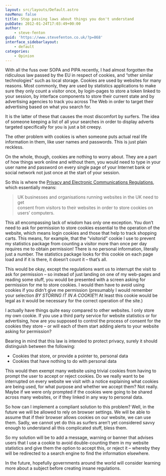```yaml
---
layout: src/layouts/Default.astro
navMenu: false
title: Stop passing laws about things you don't understand
pubDate: 2012-01-24T17:03:49+00:00
author:
    - steve-fenton
guid: 'https://www.stevefenton.co.uk/?p=868'
interface_sidebarlayout:
    - default
categories:
    - Opinion
---
```


With all the fuss over SOPA and PIPA recently, I had almost forgotten the ridiculous law passed by the EU in respect of cookies, and “other similar technologies” such as local storage. Cookies are used by websites for many reasons. Most commonly, they are used by statistics applications to make sure they only count a visitor once, by login-pages to store a token linked to your session, by interface components to store their current state and by advertising agencies to track you across The Web in order to target their advertising based on what you search for.

It is the latter of these that causes the most discomfort by surfers. The idea of someone keeping a list of all your searches in order to display adverts targeted specifically for you is just a bit creepy.

The other problem with cookies is when someone puts actual real life information in them, like user names and passwords. This is just plain reckless.

On the whole, though, cookies are nothing to worry about. They are a part of how things work online and without them, you would need to type in your user name and password on every single page of your Internet bank or social network not just once at the start of your session.

So this is where the [Privacy and Electronic Communications Regulations](http://www.legislation.gov.uk/uksi/2011/1208/pdfs/uksi_20111208_en.pdf), which essentially means:

> UK businesses and organisations running websites in the UK need to get  
> consent from visitors to their websites in order to store cookies on  
> users’ computers.

This all encompassing lack of wisdom has only one exception. You don’t need to ask for permission to store cookies essential to the operation of the website, which means login cookies and those that help to track shopping carts. This means, for example, that the “visitorid” cookie I use to prevent my statistics package from counting a visitor more than once per day requires me to obtain permission! There is no personal information, literally just a number. The statistics package looks for this cookie on each page load and if it is there, it doesn’t count it – that’s all.

This would be okay, except the regulations want us to interrupt the visit to ask for permission – so instead of just landing on one of my web-pages and reading some stuff, you would be presented with a screen asking for permission for me to store cookies. I would then have to avoid using cookies if you didn’t give me permission (presumably I would remember your selection *BY STORING IT IN A COOKIE*?! At least this cookie would be legal as it would be necessary for the correct operation of the site.)

I actually have things quite easy compared to other websites. I only store my own cookie. If you use a third party service for website statistics or for advertising, how are you supposed to control the process of consent for the cookies they store – or will each of them start adding alerts to your website asking for permission?

Bearing in mind that this law is intended to protect privacy, surely it should distinguish between the following:

- Cookies that store, or provide a pointer to, personal data
- Cookies that have nothing to do with personal data

This would then exempt many website using trivial cookies from having to prompt the user to accept or reject cookies. Do we really want to be interrupted on every website we visit with a notice explaining what cookies are being used, for what purpose and whether we accept them? Not really. Maybe if we were only prompted if the cookies were going to be shared across many websites, or if they linked in any way to personal data.

So how can I implement a compliant solution to this problem? Well, in the future we will be allowed to rely on browser settings. We will be able to assume that if their browser allows cookies on our website, we can use them. Sadly, we cannot yet do this as surfers aren’t yet considered savvy enough to understand all this complicated stuff, bless them.

So my solution will be to add a message, warning or banner that advises users that I use a cookie to avoid double-counting them in my website statistics and give them the option to accept this, or reject it – whereby they will be redirected to a search engine to find the information elsewhere.

In the future, hopefully governments around the world will consider learning more about a subject before creating insane regulations.